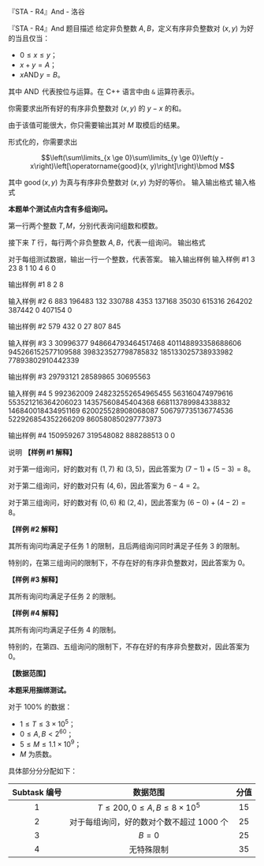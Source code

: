 



『STA - R4』And - 洛谷














『STA - R4』And
题目描述
给定非负整数 $A, B$，定义有序非负整数对 $(x, y)$ 为好的当且仅当：

- $0 \le x \le y$；
- $x + y = A$；
- $x \operatorname{AND} y = B$。

其中 $\operatorname{AND}$ 代表按位与运算。在 C++ 语言中由 `&` 运算符表示。

你需要求出所有好的有序非负整数对 $(x, y)$ 的 $y - x$ 的和。

由于该值可能很大，你只需要输出其对 $M$ 取模后的结果。

形式化的，你需要求出

$$\left(\sum\limits_{x \ge 0}\sum\limits_{y \ge 0}\left(y - x\right)\left[\operatorname{good}(x, y)\right]\right)\bmod M$$

其中 $\operatorname{good}(x, y)$ 为真与有序非负整数对 $(x, y)$ 为好的等价。
输入输出格式
输入格式

**本题单个测试点内含有多组询问。**

第一行两个整数 $T, M$，分别代表询问组数和模数。

接下来 $T$ 行，每行两个非负整数 $A, B$，代表一组询问。
输出格式

对于每组测试数据，输出一行一个整数，代表答案。
输入输出样例
输入样例 #1
3 23
8 1
10 4
6 0

输出样例 #1
8
2
8

输入样例 #2
6 883
196483 132
330788 4353
137168 35030
615316 264202
387442 0
407154 0

输出样例 #2
579
432
0
27
807
845

输入样例 #3
3 30996377
948664793464517468 401148893358688606
945266152577109588 398323527798785832
185133025738933982 77893802910442339

输出样例 #3
29793121
28589865
30695563

输入样例 #4
5 992362009
248232552654965455 563160474979616
553521216364206023 14357560845404368
668113789984338832 146840018434951169
620025528908068087 506797735136774536
522926854352266209 860580850297773973

输出样例 #4
150959267
319548082
888288513
0
0

说明
**【样例 #1 解释】**

对于第一组询问，好的数对有 $\left(1, 7\right)$ 和 $\left(3, 5\right)$，因此答案为 $\left(7 - 1\right) + \left(5 - 3\right) = 8$。

对于第二组询问，好的数对只有 $\left(4, 6\right)$，因此答案为 $6 - 4 = 2$。

对于第三组询问，好的数对有 $\left(0, 6\right)$ 和 $\left(2, 4\right)$，因此答案为 $\left(6 - 0\right) + \left(4 - 2\right) = 8$。

**【样例 #2 解释】**

其所有询问均满足子任务 1 的限制，且后两组询问同时满足子任务 3 的限制。

特别的，在第三组询问的限制下，不存在好的有序非负整数对，因此答案为 $0$。

**【样例 #3 解释】**

其所有询问均满足子任务 2 的限制。

**【样例 #4 解释】**

其所有询问均满足子任务 4 的限制。

特别的，在第四、五组询问的限制下，不存在好的有序非负整数对，因此答案为 $0$。

**【数据范围】**

**本题采用捆绑测试。**

对于 $100\%$ 的数据：

- $1 \le T \le 3 \times 10^5$；
- $0 \le A, B < 2^{60}$；
- $5 \le M \le 1.1 \times 10^9$；
- $M$ 为质数。

具体部分分分配如下：

|Subtask 编号|数据范围|分值|
|:--------:|:--------:|:--------:|
|1|$T \le 200, 0 \le A, B \le 8 \times 10^5$|$15$|
|2|对于每组询问，好的数对个数不超过 $1000$ 个|$25$|
|3|$B = 0$|$25$|
|4|无特殊限制|$35$|







